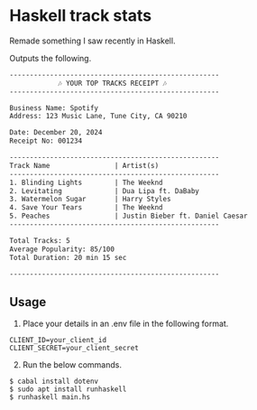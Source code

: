 # Haskell track stats

Remade something I saw recently in Haskell.  
  
Outputs the following.  

```txt
----------------------------------------------------
            🎶 YOUR TOP TRACKS RECEIPT 🎶          
----------------------------------------------------

Business Name: Spotify
Address: 123 Music Lane, Tune City, CA 90210

Date: December 20, 2024
Receipt No: 001234

----------------------------------------------------
Track Name                | Artist(s)              
----------------------------------------------------
1. Blinding Lights        | The Weeknd            
2. Levitating             | Dua Lipa ft. DaBaby   
3. Watermelon Sugar       | Harry Styles          
4. Save Your Tears        | The Weeknd            
5. Peaches                | Justin Bieber ft. Daniel Caesar
----------------------------------------------------

Total Tracks: 5
Average Popularity: 85/100
Total Duration: 20 min 15 sec

----------------------------------------------------
```

## Usage

1. Place your details in an .env file in the following format.

```env
CLIENT_ID=your_client_id
CLIENT_SECRET=your_client_secret
```

2. Run the below commands.

```console
$ cabal install dotenv
$ sudo apt install runhaskell
$ runhaskell main.hs
```

